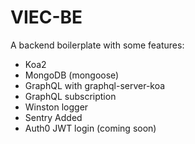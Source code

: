 # VIEC-BE

A backend boilerplate with some features:

- Koa2
- MongoDB (mongoose)
- GraphQL with graphql-server-koa
- GraphQL subscription
- Winston logger
- Sentry Added
- Auth0 JWT login (coming soon)
